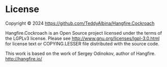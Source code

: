License
========

Copyright © 2024 https://github.com/TeddyAlbina/Hangfire.Cockroach
 
Hangfire.Cockroach is an Open Source project licensed under the terms of the LGPLv3 license. Please
see http://www.gnu.org/licenses/lgpl-3.0.html for license text or COPYING.LESSER file distributed with the source code.

This work is based on the work of Sergey Odinokov, author of Hangfire. <http://hangfire.io/>
